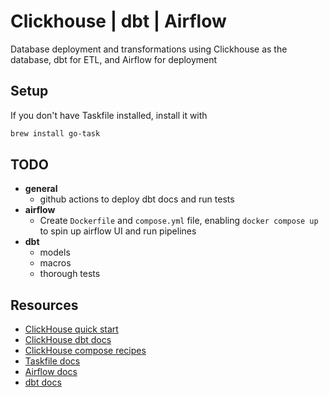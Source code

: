 # Clickhouse | dbt | Airflow
Database deployment and transformations using Clickhouse as the database, dbt for ETL, and Airflow for deployment


## Setup
If you don't have Taskfile installed, install it with
```sh
brew install go-task
```


## TODO
* **general**
  * github actions to deploy dbt docs and run tests
* **airflow**
  * Create `Dockerfile` and `compose.yml` file, enabling `docker compose up` to spin up airflow UI and run pipelines
* **dbt**
  * models
  * macros
  * thorough tests


## Resources
* [ClickHouse quick start](https://clickhouse.com/docs/en/getting-started/quick-start)
* [ClickHouse dbt docs](https://clickhouse.com/docs/en/integrations/dbt)
* [ClickHouse compose recipes](https://github.com/ClickHouse/examples/blob/main/docker-compose-recipes/README.md)
* [Taskfile docs](https://taskfile.dev/)
* [Airflow docs](https://airflow.apache.org/docs/apache-airflow/stable/start.html)
* [dbt docs](https://docs.getdbt.com/docs/introduction)